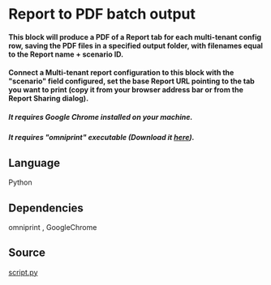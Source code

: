 # Report to PDF batch output

#### This block will produce a PDF of a Report tab for each multi-tenant config row, saving the PDF files in a specified output folder, with filenames equal to the Report name + scenario ID.
#### Connect a Multi-tenant report configuration to this block with the "scenario" field configured, set the base Report URL pointing to the tab you want to print (copy it from your browser address bar or from the Report Sharing dialog). 
##### It requires Google Chrome installed on your machine.
##### It requires "omniprint" executable (Download it [here](https://visokio.com/wp-content/uploads/2020/04/Omniscope-Evo-Omniprint.zip)).

## Language
Python

## Dependencies
omniprint , GoogleChrome

## Source
[script.py](https://github.com/visokio/omniscope-custom-blocks/blob/master/Outputs/Report%20to%20PDF%20batch%20output/script.py)

